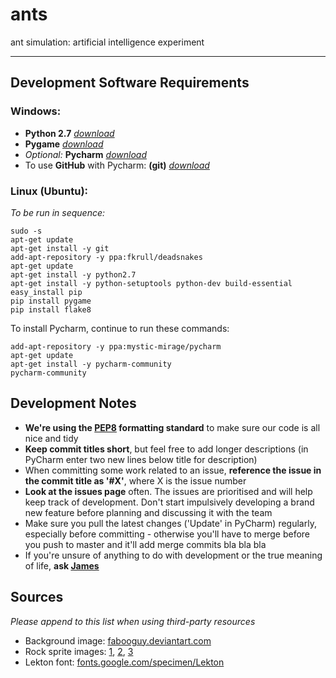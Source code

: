 # ants
ant simulation: artificial intelligence experiment

---

## Development Software Requirements

### Windows:

- **Python 2.7** *[download](https://www.python.org/ftp/python/2.7.12/python-2.7.12.msi)*
- **Pygame** *[download](http://pygame.org/ftp/pygame-1.9.1.win32-py2.7.msi)*
- *Optional:* **Pycharm** *[download](https://www.jetbrains.com/pycharm/download/download-thanks.html?platform=windows&code=PCC)*
- To use **GitHub** with Pycharm: **(git)** *[download](https://git-scm.com/download/win)*

### Linux (Ubuntu):

*To be run in sequence:*

    sudo -s
    apt-get update
    apt-get install -y git
    add-apt-repository -y ppa:fkrull/deadsnakes
    apt-get update
    apt-get install -y python2.7
    apt-get install -y python-setuptools python-dev build-essential
    easy_install pip
    pip install pygame
    pip install flake8
    
To install Pycharm, continue to run these commands:

    add-apt-repository -y ppa:mystic-mirage/pycharm
    apt-get update
    apt-get install -y pycharm-community
    pycharm-community

## Development Notes

- **We're using the [PEP8](https://www.python.org/dev/peps/pep-0008/) formatting standard** to make sure our code is all nice and tidy
- **Keep commit titles short**, but feel free to add longer descriptions (in PyCharm enter two new lines below title for description)
- When committing some work related to an issue, **reference the issue in the commit title as '#X'**, where X is the issue number
- **Look at the issues page** often. The issues are prioritised and will help keep track of development. Don't start impulsively developing a brand new feature before planning and discussing it with the team
- Make sure you pull the latest changes ('Update' in PyCharm) regularly, especially before committing - otherwise you'll have to merge before you push to master and it'll add merge commits bla bla bla
- If you're unsure of anything to do with development or the true meaning of life, **ask [James](https://github.com/jamesevickery)**

## Sources

_Please append to this list when using third-party resources_

- Background image: [fabooguy.deviantart.com](http://fabooguy.deviantart.com/art/Dirt-Ground-Texture-Tileable-2048x2048-441212191)
- Rock sprite images: [1](http://www.rocasa.es/), [2](http://ggyma.geo.ucm.es/docencia/MasterGeoBio/), [3](http://lascosasdejuampa1.blogspot.com/)
- Lekton font: [fonts.google.com/specimen/Lekton](https://fonts.google.com/specimen/Lekton)
